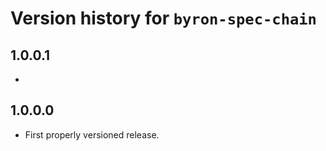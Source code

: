 # Version history for `byron-spec-chain`

## 1.0.0.1

*

## 1.0.0.0

* First properly versioned release.
